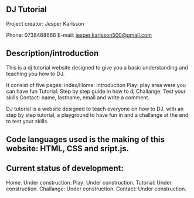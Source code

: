 ## DJ Tutorial

Project creator: Jesper Karlsson

Phone: 0738468666
E-mail: jesper.karlsson500@gmail.com

## Description/introduction

This is a dj tutorial website designed to give you a basic understanding and teaching you how to DJ. 

It consist of five pages:
index/Home: introduction
Play: play area were you can have fun
Tutorial: Step by step guide in how to dj
Challange: Test your skills
Contact: name, lastname, email and write a comment.

DJ tutorial is a website designed to teach everyone on how to DJ. 
with an step by step tutorial, a playground to have fun in and a challange at the end to test your skills.

## Code languages used is the making of this website: HTML, CSS and sript.js.

## Current status of development: 
Home. Under construction.
Play: Under construction.
Tutorial: Under construction.
Challange: Under construction.
Contact: Under construction.
